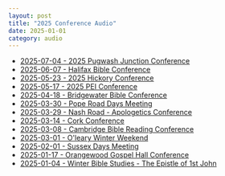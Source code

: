 ```yaml
---
layout: post
title: "2025 Conference Audio"
date: 2025-01-01
category: audio
---
```


<ul>
<li><a href="{{ '_posts/audio/2025-Conference/2025-07-04-2025-Pugwash-Junction-Conference/' | relative_url }}">2025-07-04 - 2025 Pugwash Junction Conference</a></li>
<li><a href="{{ '_posts/audio/2025-Conference/2025-06-07-Halifax-Bible-Conference/' | relative_url }}">2025-06-07 - Halifax Bible Conference</a></li>
<li><a href="{{ '_posts/audio/2025-Conference/2025-05-23-2025-Hickory-Conference/' | relative_url }}">2025-05-23 - 2025 Hickory Conference</a></li>
<li><a href="{{ '_posts/audio/2025-Conference/2025-05-17-2025-PEI-Conference/' | relative_url }}">2025-05-17 - 2025 PEI Conference</a></li>
<li><a href="{{ '_posts/audio/2025-Conference/2025-04-18-Bridgewater-Bible-Conference/' | relative_url }}">2025-04-18 - Bridgewater Bible Conference</a></li>
<li><a href="{{ '_posts/audio/2025-Conference/2025-03-30-Pope-Road-Days-Meeting/' | relative_url }}">2025-03-30 - Pope Road Days Meeting</a></li>
<li><a href="{{ '_posts/audio/2025-Conference/2025-03-29-Nash-Road-Apologetics-Conference/' | relative_url }}">2025-03-29 - Nash Road - Apologetics Conference</a></li>
<li><a href="{{ '_posts/audio/2025-Conference/2025-03-14-Cork-Conference/' | relative_url }}">2025-03-14 - Cork Conference</a></li>
<li><a href="{{ '_posts/audio/2025-Conference/2025-03-08-Cambridge-Bible-Reading-Conference/' | relative_url }}">2025-03-08 - Cambridge Bible Reading Conference</a></li>
<li><a href="{{ '_posts/audio/2025-Conference/2025-03-01-Oleary-Winter-Weekend/' | relative_url }}">2025-03-01 - O'leary Winter Weekend</a></li>
<li><a href="{{ '_posts/audio/2025-Conference/2025-02-01-Sussex-Days-Meeting/' | relative_url }}">2025-02-01 - Sussex Days Meeting</a></li>
<li><a href="{{ '_posts/audio/2025-Conference/2025-01-17-Orangewood-Gospel-Hall-Conference/' | relative_url }}">2025-01-17 - Orangewood Gospel Hall Conference</a></li>
<li><a href="{{ '_posts/audio/2025-Conference/2025-01-04-Winter-Bible-Studies-The-Epistle-of-1st-John/' | relative_url }}">2025-01-04 - Winter Bible Studies - The Epistle of 1st John</a></li>
</ul>